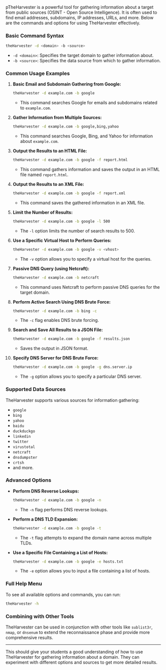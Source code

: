 pTheHarvester is a powerful tool for gathering information about a target from public sources (OSINT - Open Source Intelligence). It is often used to find email addresses, subdomains, IP addresses, URLs, and more. Below are the commands and options for using TheHarvester effectively.

### **Basic Command Syntax**
```bash
theHarvester -d <domain> -b <source>
```
- `-d <domain>`: Specifies the target domain to gather information about.
- `-b <source>`: Specifies the data source from which to gather information.

### **Common Usage Examples**

1. **Basic Email and Subdomain Gathering from Google:**
   ```bash
   theHarvester -d example.com -b google
   ```
   - This command searches Google for emails and subdomains related to `example.com`.

2. **Gather Information from Multiple Sources:**
   ```bash
   theHarvester -d example.com -b google,bing,yahoo
   ```
   - This command searches Google, Bing, and Yahoo for information about `example.com`.

3. **Output the Results to an HTML File:**
   ```bash
   theHarvester -d example.com -b google -f report.html
   ```
   - This command gathers information and saves the output in an HTML file named `report.html`.

4. **Output the Results to an XML File:**
   ```bash
   theHarvester -d example.com -b google -f report.xml
   ```
   - This command saves the gathered information in an XML file.

5. **Limit the Number of Results:**
   ```bash
   theHarvester -d example.com -b google -l 500
   ```
   - The `-l` option limits the number of search results to 500.

6. **Use a Specific Virtual Host to Perform Queries:**
   ```bash
   theHarvester -d example.com -b google -v <vhost>
   ```
   - The `-v` option allows you to specify a virtual host for the queries.

7. **Passive DNS Query (using Netcraft):**
   ```bash
   theHarvester -d example.com -b netcraft
   ```
   - This command uses Netcraft to perform passive DNS queries for the target domain.

8. **Perform Active Search Using DNS Brute Force:**
   ```bash
   theHarvester -d example.com -b bing -c
   ```
   - The `-c` flag enables DNS brute forcing.

9. **Search and Save All Results to a JSON File:**
   ```bash
   theHarvester -d example.com -b google -f results.json
   ```
   - Saves the output in JSON format.

10. **Specify DNS Server for DNS Brute Force:**
    ```bash
    theHarvester -d example.com -b google -g dns.server.ip
    ```
    - The `-g` option allows you to specify a particular DNS server.

### **Supported Data Sources**

TheHarvester supports various sources for information gathering:
- `google`
- `bing`
- `yahoo`
- `baidu`
- `duckduckgo`
- `linkedin`
- `twitter`
- `virustotal`
- `netcraft`
- `dnsdumpster`
- `crtsh`
- and more.

### **Advanced Options**

- **Perform DNS Reverse Lookups:**
  ```bash
  theHarvester -d example.com -b google -n
  ```
  - The `-n` flag performs DNS reverse lookups.

- **Perform a DNS TLD Expansion:**
  ```bash
  theHarvester -d example.com -b google -t
  ```
  - The `-t` flag attempts to expand the domain name across multiple TLDs.

- **Use a Specific File Containing a List of Hosts:**
  ```bash
  theHarvester -d example.com -b google -e hosts.txt
  ```
  - The `-e` option allows you to input a file containing a list of hosts.

### **Full Help Menu**
To see all available options and commands, you can run:
```bash
theHarvester -h
```

### **Combining with Other Tools**
TheHarvester can be used in conjunction with other tools like `sublist3r`, `nmap`, or `dnsenum` to extend the reconnaissance phase and provide more comprehensive results.

---

This should give your students a good understanding of how to use TheHarvester for gathering information about a domain. They can experiment with different options and sources to get more detailed results.